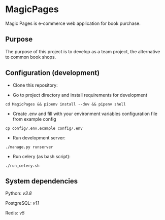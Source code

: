 # MagicPages
Magic Pages is e-commerce web application for book purchase.

## Purpose
The purpose of this project is to develop as a team project, the alternative to common book shops.

## Configuration (development)

* Clone this repository:

* Go to project directory and install requirements for development
```
cd MagicPages && pipenv install --dev && pipenv shell
```

* Create .env and fill with your environment variables configuration file from example config
```
cp config/.env.example config/.env
```

* Run development server:

```
./manage.py runserver
```

* Run celery (as bash script):

```
./run_celery.sh
```

## System dependencies

Python: *v3.8*

PostgreSQL: *v11*

Redis: *v5*
